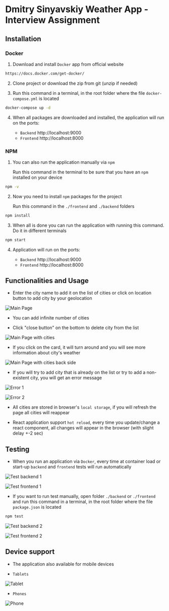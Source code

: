 # Dmitry Sinyavskiy Weather App - Interview Assignment

## Installation

### Docker

1. Download and install `Docker` app from official website

```sh
https://docs.docker.com/get-docker/
```

2. Clone project or download the zip from git (unzip if needed)

3. Run this command in a terminal, in the root folder where the file `docker-compose.yml` is located

```sh
docker-compose up -d
```

4. When all packages are downloaded and installed, the application will run on the ports:

   - `Backend` http://localhost:9000
   - `Frontend` http://localhost:8000

### NPM

1. You can also run the application manually via `npm`

   Run this command in the terminal to be sure that you have an `npm` installed on your device

```sh
npm -v
```

2. Now you need to install `npm` packages for the project

   Run this command in the `./frontend` and `./backend` folders

```sh
npm install
```

3. When all is done you can run the application with running this command. Do it in different terminals

```sh
npm start
```

4. Application will run on the ports:

   - `Backend` http://localhost:9000
   - `Frontend` http://localhost:8000

## Functionalities and Usage

- Enter the city name to add it on the list of cities or click on location button to add city by your geolocation

![Main Page](screenshots/main_page.png)

- You can add infinite number of cities

- Click "close button" on the bottom to delete city from the list

![Main Page with cities](screenshots/main_page_with_cities.png)

- If you click on the card, it will turn around and you will see more information about city's weather

![Main Page with cities back side](screenshots/main_page_with_cities_back_side.png)

- If you will try to add city that is already on the list or try to add a non-existent city, you will get an error message

![Error 1](screenshots/main_page_city_error.png)

![Error 2](screenshots/main_page_city_connection_error.png)

- All cities are stored in browser's `local storage`, if you will refresh the page all cities will reappear

- React application support `hot reload`, every time you update/change a react component, all changes will appear in the browser (with slight delay +-2 sec)

## Testing

- When you run an application via `Docker`, every time at container load or start-up `backend` and `frontend` tests will run automatically

![Test backend 1](screenshots/back_end_test.png)

![Test frontend 1](screenshots/front_end_test.png)

- If you want to run test manually, open folder `./backend` or `./frontend` and run this command in a terminal, in the root folder where the file `package.json` is located

```sh
npm test
```

![Test backend 2](screenshots/back_end_test_2.png)

![Test frontend 2](screenshots/front_end_test_2.png)

## Device support

- The application also available for mobile devices

- `Tablets`

![Tablet](screenshots/tablet.png)

- `Phones`

![Phone](screenshots/phone.png)
